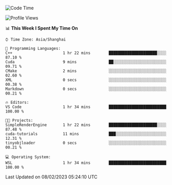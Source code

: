 <!--START_SECTION:waka-->
![Code Time](http://img.shields.io/badge/Code%20Time-623%20hrs%205%20mins-blue)

![Profile Views](http://img.shields.io/badge/Profile%20Views-2-blue)

📊 **This Week I Spent My Time On** 

```text
⌚︎ Time Zone: Asia/Shanghai

💬 Programming Languages: 
C++                      1 hr 22 mins        █████████████████████░░░░   87.10 % 
Cuda                     9 mins              ██░░░░░░░░░░░░░░░░░░░░░░░   09.71 % 
CMake                    2 mins              ░░░░░░░░░░░░░░░░░░░░░░░░░   02.60 % 
XML                      0 secs              ░░░░░░░░░░░░░░░░░░░░░░░░░   00.38 % 
Markdown                 0 secs              ░░░░░░░░░░░░░░░░░░░░░░░░░   00.21 % 

🔥 Editors: 
VS Code                  1 hr 34 mins        █████████████████████████   100.00 % 

🐱‍💻 Projects: 
SimpleRenderEngine       1 hr 22 mins        █████████████████████░░░░   87.48 % 
cuda-tutorials           11 mins             ███░░░░░░░░░░░░░░░░░░░░░░   12.31 % 
tinyobjloader            0 secs              ░░░░░░░░░░░░░░░░░░░░░░░░░   00.21 % 

💻 Operating System: 
WSL                      1 hr 34 mins        █████████████████████████   100.00 % 

```


 Last Updated on 08/02/2023 05:24:10 UTC
<!--END_SECTION:waka-->